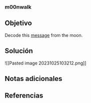 ### m00nwalk
## Objetivo
Decode this [message](https://jupiter.challenges.picoctf.org/static/d6fcea5e3c6433680ea4f914e24fab61/message.wav) from the moon.
## Solución 
![[Pasted image 20231025103212.png]]
## Notas adicionales
## Referencias